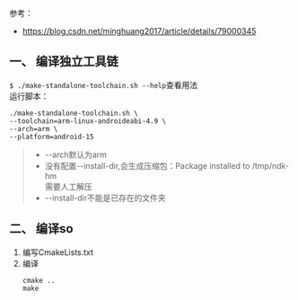 参考：
* https://blog.csdn.net/minghuang2017/article/details/79000345

## 一、 编译独立工具链
`$ ./make-standalone-toolchain.sh --help`查看用法  
运行脚本：  
```
./make-standalone-toolchain.sh \
--toolchain=arm-linux-androideabi-4.9 \
--arch=arm \
--platform=android-15
```
>* --arch默认为arm
>* 没有配置--install-dir,会生成压缩包：Package installed to /tmp/ndk-hm  
>  需要人工解压
>* --install-dir不能是已存在的文件夹


## 二、 编译so
1. 编写CmakeLists.txt
2. 编译
   ```
   cmake ..
   make
   ```
